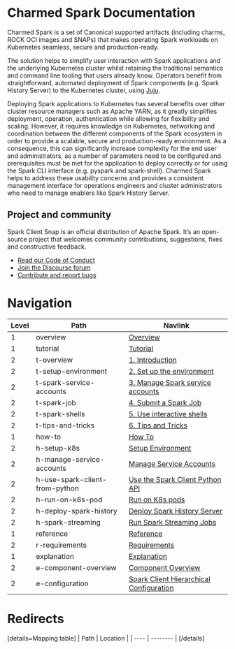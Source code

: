 # Charmed Spark Documentation

Charmed Spark is a set of Canonical supported artifacts (including charms, ROCK OCI images and SNAPs) that makes operating Spark workloads on Kubernetes seamless, secure and production-ready. 

The solution helps to simplify user interaction with Spark applications and the underlying Kubernetes cluster whilst retaining the traditional semantics and command line tooling that users already know. Operators benefit from straightforward, automated deployment of Spark components (e.g. Spark History Server) to the Kubernetes cluster, using [Juju](https://juju.is/). 

Deploying Spark applications to Kubernetes has several benefits over other cluster resource managers such as Apache YARN, as it greatly simplifies deployment, operation, authentication while allowing for flexibility and scaling. However, it requires knowledge on Kubernetes, networking and coordination between the different components of the Spark ecosystem in order to provide a scalable, secure and production-ready environment. As a consequence, this can significantly increase complexity for the end user and administrators, as a number of parameters need to be configured and prerequisites must be met for the application to deploy correctly or for using the Spark CLI interface (e.g. pyspark and spark-shell). 
Charmed Spark helps to address these usability concerns and provides a consistent management interface for operations engineers and cluster administrators who need to manage enablers like Spark History Server.

## Project and community

Spark Client Snap is an official distribution of Apache Spark. It’s an open-source project that welcomes community contributions, suggestions, fixes and constructive feedback.
- [Read our Code of Conduct](https://ubuntu.com/community/code-of-conduct)
- [Join the Discourse forum](https://discourse.charmhub.io/tag/spark)
- [Contribute and report bugs](https://github.com/canonical/spark-client-snap)


# Navigation

| Level | Path                           | Navlink                                                                                                              |
|-------|--------------------------------|----------------------------------------------------------------------------------------------------------------------|
| 1     | overview                       | [Overview](/t/spark-client-snap-documentation/8963)                                                                  | 
| 1     | tutorial                       | [Tutorial]()                                                                                                         |
| 2     | t-overview                     | [1. Introduction](/t/spark-client-snap-tutorial/8957)                                                                |
| 2     | t-setup-environment            | [2. Set up the environment](/t/spark-client-snap-tutorial-setup-environment/8951)                                    |
| 2     | t-spark-service-accounts       | [3. Manage Spark service accounts](/t/spark-client-snap-tutorial-setup-environment/8952)                             |
| 2     | t-spark-job                    | [4. Submit a Spark Job](/t/spark-client-snap-tutorial-spark-submit/8953)                                             |
| 2     | t-spark-shells                 | [5. Use interactive shells](/t/spark-client-snap-tutorial-interactive-mode/8954)                                     |
| 2     | t-tips-and-tricks              | [6. Tips and Tricks](/t/spark-client-snap-tutorial-common-gotchas/8955)                                              |
| 1     | how-to                         | [How To]()                                                                                                           |
| 2     | h-setup-k8s                    | [Setup Environment](/t/charmed-spark-k8s-documentation-how-to-setup-k8s-environment/11618)                           |
| 2     | h-manage-service-accounts      | [Manage Service Accounts](/t/spark-client-snap-how-to-manage-spark-accounts/8959)                                    |
| 2     | h-use-spark-client-from-python | [Use the Spark Client Python API](/t/spark-client-snap-how-to-python-api/8958)                                       |
| 2     | h-run-on-k8s-pod               | [Run on K8s pods](/t/spark-client-snap-how-to-run-on-k8s-in-a-pod/8961)                                              |
| 2     | h-deploy-spark-history         | [Deploy Spark History Server](/t/charmed-spark-k8s-documentation-how-to-deploy-spark-history-server/10979)           |
| 2     | h-spark-streaming              | [Run Spark Streaming Jobs](/t/charmed-spark-how-to-run-a-spark-streaming-job/10880)                                  |
| 1     | reference                      | [Reference]()                                                                                                        |
| 2     | r-requirements                 | [Requirements](/t/spark-client-snap-reference-requirements/8962)                                                     |
| 1     | explanation                    | [Explanation]()                                                                                                      |
| 2     | e-component-overview           | [Component Overview]()                                                                                               |
| 2     | e-configuration                | [Spark Client Hierarchical Configuration](/t/spark-client-snap-explanation-hierarchical-configuration-handling/8956) |


# Redirects

[details=Mapping table]
| Path | Location |
| ---- | -------- |
[/details]